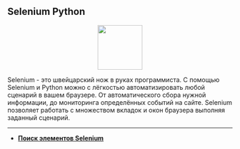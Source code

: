 ## Selenium Python

<div id="header" align="center">
  <img src="https://cdn.stepik.net/media/cache/images/courses/119495/cover_n6OcEKI/c5df5769f404ddd95baaaa756e696dec.png" width="100"/>
</div>

Selenium - это швейцарский нож в руках программиста. С помощью Selenium и Python можно с лёгкостью автоматизировать любой сценарий в вашем браузере. От автоматического сбора нужной информации, до мониторинга определённых событий на сайте. Selenium позволяет работать с множеством вкладок и окон браузера выполняя заданный сценарий.

---

- [**Поиск элементов Selenium**](https://github.com/vypiemzalyubov/qa-automation/tree/main/Selenium/Selenium%20Python/1.%20Searching%20for%20Selenium%20elements)
